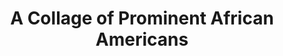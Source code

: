 ---
pid: CH202
title: A Collage of Prominent African Americans
location_transcription: Center City/Local
zipcode: '19144'
outside_phl: 
neighborhood: Germantown
age: '51'
age_range: 50-59
instagram: 
image_file_name: CH_202.jpg
proposal_transcription: As an astute cognizant Philadelphian, I think there are too
  many //white// statures permeating Philadelphia. However, I would like to see statures
  of Marian Anderson, Frazier, Cecil B. Moore in the City Hall area. Additionally,
  I would like to see more of these statues in the local communities.
topic: African Americans,Figure,History,Philadelphia
topic_summary: 0, 0, 0, 0
type: Sculpture Statue
keywords_other: 
credit: Louis D. Lark
image_labels: 
twitter: 
facebook: 
permalink: "/monuments/ch202/"
layout: item-page
---